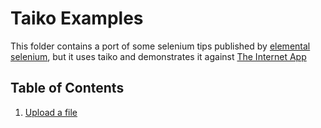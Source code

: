 # Taiko Examples

This folder contains a port of some selenium tips published by [elemental selenium](https://github.com/tourdedave/elemental-selenium-tips), but it uses taiko and demonstrates it against [The Internet App](https://github.com/tourdedave/the-internet)

## Table of Contents

1. [Upload a file](file_upload.js)